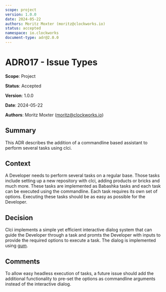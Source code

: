 ```yaml
---
scope: project
version: 1.0.0
date: 2024-05-22
authors: Moritz Moxter (moritz@clockworks.io)
status: accepted
namespace: io.clockworks
document-type: adr@2.0.0
---
```

# ADR017 - Issue Types

**Scope**: Project

**Status**: Accepted

**Version**: 1.0.0

**Date**: 2024-05-22

**Authors**: Moritz Moxter (moritz@clockworks.io)

## Summary

This ADR describes the addition of a commandline based assistant to perform several tasks using clci.

## Context

A Developer needs to perform several tasks on a regular base. Those tasks include setting up a new repository with clci, adding products or bricks and much more. These tasks are implemented as Babashka tasks and each task can be executed using the commandline. Each task requires its own set of options. Executing these tasks should be as easy as possible for the Developer.

## Decision

Clci implements a simple yet efficient interactive dialog system that can guide the Developer through a task and promts the Developer with inputs to provide the required options to execute a task. The dialog is implemented using [gum](https://github.com/charmbracelet/gum).

## Comments

To allow easy headless execution of tasks, a future issue should add the additional functionality to pre-set the options as commandline arguments instead of the interactive dialog.